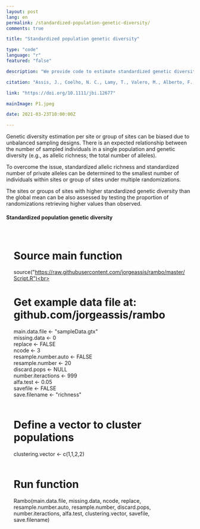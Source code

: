 ```yaml
---
layout: post
lang: en
permalink: /standardized-population-genetic-diversity/
comments: true

title: "Standardized population genetic diversity"

type: "code"
language: "r"
featured: "false"

description: "We provide code to estimate standardized genetic diversity to the smallest number of individuals under multiple randomizations."

citation: "Assis, J., Coelho, N. C., Lamy, T., Valero, M., Alberto, F., & Serrão, E. A. (2016). Deep reefs are climatic refugia for genetic diversity of marine forests. Journal of Biogeography, (43), 833–844."

link: "https://doi.org/10.1111/jbi.12677"

mainImage: P1.jpeg

date: 2021-03-23T10:00:00Z

---
```


Genetic diversity estimation per site or group of sites can be biased due to unbalanced sampling designs. There is an expected relationship between the number of sampled individuals in a single population and genetic diversity (e.g., as allelic richness; the total number of alleles).

To overcome the issue, standardized allelic richness and standardized number of private alleles can be determined to the smallest number of individuals within sites or group of sites under multiple randomizations.

The sites or groups of sites with higher standardized genetic diversity than the global mean can be also assessed by testing the proportion of randomizations retrieving higher values than observed.

<h4>Standardized population genetic diversity</h4>

<div style="padding: 20px" class="border-radius-05 bg-gray font-family-secondary font-small text-dark">

# Source main function<br>
source("https://raw.githubusercontent.com/jorgeassis/rambo/master/Script.R")<br><br>

# Get example data file at: github.com/jorgeassis/rambo<br>
main.data.file <- "sampleData.gtx"<br>
missing.data <- 0<br>
replace <- FALSE<br>
ncode <- 3<br>
resample.number.auto <- FALSE<br>
resample.number <- 20<br>
discard.pops <- NULL<br>
number.iteractions <- 999<br>
alfa.test <- 0.05<br>
savefile <- FALSE<br>
save.filename <- "richness"<br><br>

# Define a vector to cluster populations<br>
clustering.vector <- c(1,1,2,2)<br><br>

# Run function<br>
Rambo(main.data.file, missing.data, ncode, replace, resample.number.auto, resample.number, discard.pops, number.iteractions, alfa.test, clustering.vector, savefile, save.filename)
</div>
